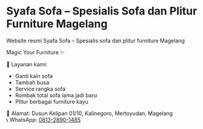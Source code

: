 # Syafa Sofa – Spesialis Sofa dan Plitur Furniture Magelang

 Website resmi Syafa Sofa – Spesialis sofa dan plitur furniture Magelang

Magic Your Furniture ✨

💺 Layanan kami:

- Ganti kain sofa
- Tambah busa
- Service rangka sofa
- Rombak total sofa lama jadi baru
- Plitur berbagai furniture kayu

📍 Alamat: Dusun Kelipan 01/10, Kalinegoro, Mertoyudan, Magelang  
📞 WhatsApp: [0813-2890-1485](https://wa.me/6281328901485)
